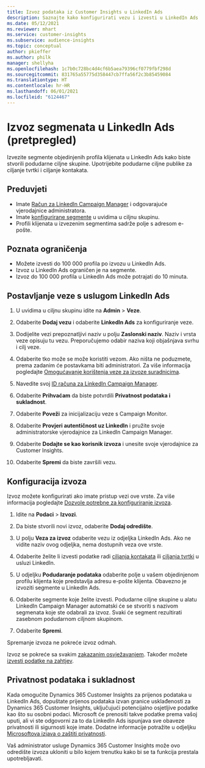 ```yaml
---
title: Izvoz podataka iz Customer Insights u LinkedIn Ads
description: Saznajte kako konfigurirati vezu i izvesti u LinkedIn Ads.
ms.date: 05/12/2021
ms.reviewer: mhart
ms.service: customer-insights
ms.subservice: audience-insights
ms.topic: conceptual
author: pkieffer
ms.author: philk
manager: shellyha
ms.openlocfilehash: 1c7b0c728bc4d4cf6b5aea79396cf0779fbf298d
ms.sourcegitcommit: 831765a55775d358447cb7ffa56f2c3b85459084
ms.translationtype: HT
ms.contentlocale: hr-HR
ms.lasthandoff: 06/01/2021
ms.locfileid: "6124467"
---
```

# <a name="export-segments-to-linkedin-ads-preview"></a>Izvoz segmenata u LinkedIn Ads (pretpregled)

Izvezite segmente objedinjenih profila klijenata u LinkedIn Ads kako biste stvorili podudarne ciljne skupine. Upotrijebite podudarne ciljne publike za ciljanje tvrtki i ciljanje kontakata.

## <a name="prerequisites"></a>Preduvjeti

-   Imate [Račun za LinkedIn Campaign Manager](https://business.linkedin.com/marketing-solutions/ads) i odgovarajuće vjerodajnice administratora.
-   Imate [konfigurirane segmente](segments.md) u uvidima u ciljnu skupinu.
-   Profili klijenata u izvezenim segmentima sadrže polje s adresom e-pošte.

## <a name="known-limitations"></a>Poznata ograničenja

- Možete izvesti do 100 000 profila po izvozu u LinkedIn Ads.
- Izvoz u LinkedIn Ads ograničen je na segmente.
- Izvoz do 100 000 profila u LinkedIn Ads može potrajati do 10 minuta. 

## <a name="set-up-the-connection-to-linkedin-ads"></a>Postavljanje veze s uslugom LinkedIn Ads

1. U uvidima u ciljnu skupinu idite na **Admin** > **Veze**.

1. Odaberite **Dodaj vezu** i odaberite **LinkedIn Ads** za konfiguriranje veze.

1. Dodijelite vezi prepoznatljivi naziv u polju **Zaslonski naziv**. Naziv i vrsta veze opisuju tu vezu. Preporučujemo odabir naziva koji objašnjava svrhu i cilj veze.

1. Odaberite tko može se može koristiti vezom. Ako ništa ne poduzmete, prema zadanim će postavkama biti administratori. Za više informacija pogledajte [Omogućavanje korištenja veze za izvoze suradnicima](connections.md#allow-contributors-to-use-a-connection-for-exports).

1. Navedite svoj [ID računa za LinkedIn Campaign Manager](https://www.linkedin.com/help/lms/answer/a424270).

1. Odaberite **Prihvaćam** da biste potvrdili **Privatnost podataka i sukladnost**.

1. Odaberite **Poveži** za inicijalizaciju veze s Campaign Monitor.

1. Odaberite **Provjeri autentičnost uz LinkedIn** i pružite svoje administratorske vjerodajnice za LinkedIn Campaign Manager.

1. Odaberite **Dodajte se kao korisnik izvoza** i unesite svoje vjerodajnice za Customer Insights.

1. Odaberite **Spremi** da biste završili vezu.

## <a name="configure-an-export"></a>Konfiguracija izvoza

Izvoz možete konfigurirati ako imate pristup vezi ove vrste. Za više informacija pogledajte [Dozvole potrebne za konfiguriranje izvoza](export-destinations.md#set-up-a-new-export).

1. Idite na **Podaci** > **Izvozi**.

1. Da biste stvorili novi izvoz, odaberite **Dodaj odredište**.

1. U polju **Veza za izvoz** odaberite vezu iz odjeljka LinkedIn Ads. Ako ne vidite naziv ovog odjeljka, nema dostupnih veza ove vrste.

1. Odaberite želite li izvesti podatke radi [ciljanja kontakata](https://business.linkedin.com/marketing-solutions/ad-targeting/contact-targeting) ili [ciljanja tvrtki](https://business.linkedin.com/marketing-solutions/ad-targeting/account-targeting) u usluzi LinkedIn. 

1. U odjeljku **Podudaranje podataka** odaberite polje u vašem objedinjenom profilu klijenta koje predstavlja adresu e-pošte klijenta. Obavezno je izvoziti segmente u LinkedIn Ads.

1. Odaberite segmente koje želite izvesti. Podudarne ciljne skupine u alatu LinkedIn Campaign Manager automatski će se stvoriti s nazivom segmenata koje ste odabrali za izvoz. Svaki će segment rezultirati zasebnom podudarnom ciljnom skupinom. 

1. Odaberite **Spremi**.

Spremanje izvoza ne pokreće izvoz odmah.

Izvoz se pokreće sa svakim [zakazanim osvježavanjem](system.md#schedule-tab). Također možete [izvesti podatke na zahtjev](export-destinations.md#run-exports-on-demand). 


## <a name="data-privacy-and-compliance"></a>Privatnost podataka i sukladnost

Kada omogućite Dynamics 365 Customer Insights za prijenos podataka u LinkedIn Ads, dopuštate prijenos podataka izvan granice usklađenosti za Dynamics 365 Customer Insights, uključujući potencijalno osjetljive podatke kao što su osobni podaci. Microsoft će prenositi takve podatke prema vašoj uputi, ali vi ste odgovorni za to da LinkedIn Ads ispunjava sve obaveze privatnosti ili sigurnosti koje imate. Dodatne informacije potražite u odjeljku [Microsoftova izjava o zaštiti privatnosti](https://go.microsoft.com/fwlink/?linkid=396732).

Vaš administrator usluge Dynamics 365 Customer Insights može ovo odredište izvoza ukloniti u bilo kojem trenutku kako bi se ta funkcija prestala upotrebljavati.
